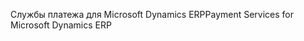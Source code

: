 <span data-ttu-id="112f1-101">Службы платежа для Microsoft Dynamics ERP</span><span class="sxs-lookup"><span data-stu-id="112f1-101">Payment Services for Microsoft Dynamics ERP</span></span>